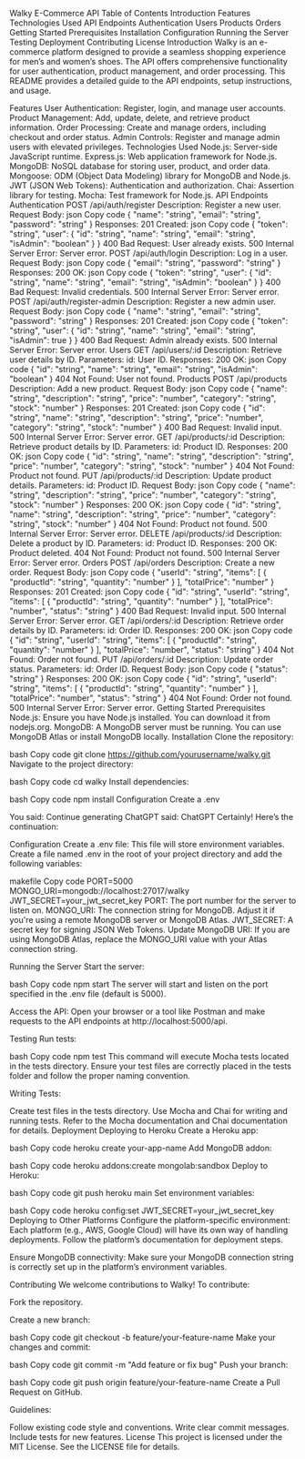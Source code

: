 Walky E-Commerce API
Table of Contents
Introduction
Features
Technologies Used
API Endpoints
Authentication
Users
Products
Orders
Getting Started
Prerequisites
Installation
Configuration
Running the Server
Testing
Deployment
Contributing
License
Introduction
Walky is an e-commerce platform designed to provide a seamless shopping experience for men’s and women’s shoes. The API offers comprehensive functionality for user authentication, product management, and order processing. This README provides a detailed guide to the API endpoints, setup instructions, and usage.

Features
User Authentication: Register, login, and manage user accounts.
Product Management: Add, update, delete, and retrieve product information.
Order Processing: Create and manage orders, including checkout and order status.
Admin Controls: Register and manage admin users with elevated privileges.
Technologies Used
Node.js: Server-side JavaScript runtime.
Express.js: Web application framework for Node.js.
MongoDB: NoSQL database for storing user, product, and order data.
Mongoose: ODM (Object Data Modeling) library for MongoDB and Node.js.
JWT (JSON Web Tokens): Authentication and authorization.
Chai: Assertion library for testing.
Mocha: Test framework for Node.js.
API Endpoints
Authentication
POST /api/auth/register
Description: Register a new user.
Request Body:
json
Copy code
{
  "name": "string",
  "email": "string",
  "password": "string"
}
Responses:
201 Created:
json
Copy code
{
  "token": "string",
  "user": {
    "id": "string",
    "name": "string",
    "email": "string",
    "isAdmin": "boolean"
  }
}
400 Bad Request: User already exists.
500 Internal Server Error: Server error.
POST /api/auth/login
Description: Log in a user.
Request Body:
json
Copy code
{
  "email": "string",
  "password": "string"
}
Responses:
200 OK:
json
Copy code
{
  "token": "string",
  "user": {
    "id": "string",
    "name": "string",
    "email": "string",
    "isAdmin": "boolean"
  }
}
400 Bad Request: Invalid credentials.
500 Internal Server Error: Server error.
POST /api/auth/register-admin
Description: Register a new admin user.
Request Body:
json
Copy code
{
  "name": "string",
  "email": "string",
  "password": "string"
}
Responses:
201 Created:
json
Copy code
{
  "token": "string",
  "user": {
    "id": "string",
    "name": "string",
    "email": "string",
    "isAdmin": true
  }
}
400 Bad Request: Admin already exists.
500 Internal Server Error: Server error.
Users
GET /api/users/:id
Description: Retrieve user details by ID.
Parameters:
id: User ID.
Responses:
200 OK:
json
Copy code
{
  "id": "string",
  "name": "string",
  "email": "string",
  "isAdmin": "boolean"
}
404 Not Found: User not found.
Products
POST /api/products
Description: Add a new product.
Request Body:
json
Copy code
{
  "name": "string",
  "description": "string",
  "price": "number",
  "category": "string",
  "stock": "number"
}
Responses:
201 Created:
json
Copy code
{
  "id": "string",
  "name": "string",
  "description": "string",
  "price": "number",
  "category": "string",
  "stock": "number"
}
400 Bad Request: Invalid input.
500 Internal Server Error: Server error.
GET /api/products/:id
Description: Retrieve product details by ID.
Parameters:
id: Product ID.
Responses:
200 OK:
json
Copy code
{
  "id": "string",
  "name": "string",
  "description": "string",
  "price": "number",
  "category": "string",
  "stock": "number"
}
404 Not Found: Product not found.
PUT /api/products/:id
Description: Update product details.
Parameters:
id: Product ID.
Request Body:
json
Copy code
{
  "name": "string",
  "description": "string",
  "price": "number",
  "category": "string",
  "stock": "number"
}
Responses:
200 OK:
json
Copy code
{
  "id": "string",
  "name": "string",
  "description": "string",
  "price": "number",
  "category": "string",
  "stock": "number"
}
404 Not Found: Product not found.
500 Internal Server Error: Server error.
DELETE /api/products/:id
Description: Delete a product by ID.
Parameters:
id: Product ID.
Responses:
200 OK: Product deleted.
404 Not Found: Product not found.
500 Internal Server Error: Server error.
Orders
POST /api/orders
Description: Create a new order.
Request Body:
json
Copy code
{
  "userId": "string",
  "items": [
    {
      "productId": "string",
      "quantity": "number"
    }
  ],
  "totalPrice": "number"
}
Responses:
201 Created:
json
Copy code
{
  "id": "string",
  "userId": "string",
  "items": [
    {
      "productId": "string",
      "quantity": "number"
    }
  ],
  "totalPrice": "number",
  "status": "string"
}
400 Bad Request: Invalid input.
500 Internal Server Error: Server error.
GET /api/orders/:id
Description: Retrieve order details by ID.
Parameters:
id: Order ID.
Responses:
200 OK:
json
Copy code
{
  "id": "string",
  "userId": "string",
  "items": [
    {
      "productId": "string",
      "quantity": "number"
    }
  ],
  "totalPrice": "number",
  "status": "string"
}
404 Not Found: Order not found.
PUT /api/orders/:id
Description: Update order status.
Parameters:
id: Order ID.
Request Body:
json
Copy code
{
  "status": "string"
}
Responses:
200 OK:
json
Copy code
{
  "id": "string",
  "userId": "string",
  "items": [
    {
      "productId": "string",
      "quantity": "number"
    }
  ],
  "totalPrice": "number",
  "status": "string"
}
404 Not Found: Order not found.
500 Internal Server Error: Server error.
Getting Started
Prerequisites
Node.js: Ensure you have Node.js installed. You can download it from nodejs.org.
MongoDB: A MongoDB server must be running. You can use MongoDB Atlas or install MongoDB locally.
Installation
Clone the repository:

bash
Copy code
git clone https://github.com/yourusername/walky.git
Navigate to the project directory:

bash
Copy code
cd walky
Install dependencies:

bash
Copy code
npm install
Configuration
Create a .env





You said:
Continue generating
ChatGPT said:
ChatGPT
Certainly! Here’s the continuation:

Configuration
Create a .env file: This file will store environment variables. Create a file named .env in the root of your project directory and add the following variables:

makefile
Copy code
PORT=5000
MONGO_URI=mongodb://localhost:27017/walky
JWT_SECRET=your_jwt_secret_key
PORT: The port number for the server to listen on.
MONGO_URI: The connection string for MongoDB. Adjust it if you're using a remote MongoDB server or MongoDB Atlas.
JWT_SECRET: A secret key for signing JSON Web Tokens.
Update MongoDB URI: If you are using MongoDB Atlas, replace the MONGO_URI value with your Atlas connection string.

Running the Server
Start the server:

bash
Copy code
npm start
The server will start and listen on the port specified in the .env file (default is 5000).

Access the API: Open your browser or a tool like Postman and make requests to the API endpoints at http://localhost:5000/api.

Testing
Run tests:

bash
Copy code
npm test
This command will execute Mocha tests located in the tests directory. Ensure your test files are correctly placed in the tests folder and follow the proper naming convention.

Writing Tests:

Create test files in the tests directory.
Use Mocha and Chai for writing and running tests. Refer to the Mocha documentation and Chai documentation for details.
Deployment
Deploying to Heroku
Create a Heroku app:

bash
Copy code
heroku create your-app-name
Add MongoDB addon:

bash
Copy code
heroku addons:create mongolab:sandbox
Deploy to Heroku:

bash
Copy code
git push heroku main
Set environment variables:

bash
Copy code
heroku config:set JWT_SECRET=your_jwt_secret_key
Deploying to Other Platforms
Configure the platform-specific environment: Each platform (e.g., AWS, Google Cloud) will have its own way of handling deployments. Follow the platform’s documentation for deployment steps.

Ensure MongoDB connectivity: Make sure your MongoDB connection string is correctly set up in the platform’s environment variables.

Contributing
We welcome contributions to Walky! To contribute:

Fork the repository.

Create a new branch:

bash
Copy code
git checkout -b feature/your-feature-name
Make your changes and commit:

bash
Copy code
git commit -m "Add feature or fix bug"
Push your branch:

bash
Copy code
git push origin feature/your-feature-name
Create a Pull Request on GitHub.

Guidelines:

Follow existing code style and conventions.
Write clear commit messages.
Include tests for new features.
License
This project is licensed under the MIT License. See the LICENSE file for details.

